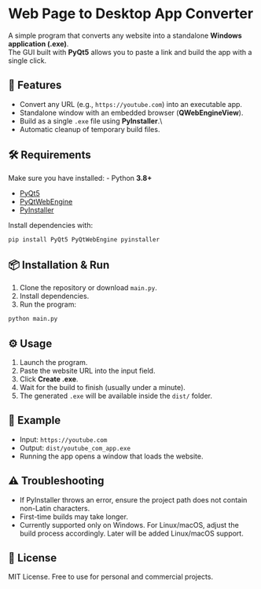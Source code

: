 # Web Page to Desktop App Converter

A simple program that converts any website into a standalone **Windows
application (.exe)**.\
The GUI built with **PyQt5** allows you to paste a link and build the
app with a single click.

## 🚀 Features

-   Convert any URL (e.g., `https://youtube.com`) into an executable
    app.
-   Standalone window with an embedded browser (**QWebEngineView**).
-   Build as a single `.exe` file using **PyInstaller**.\
-   Automatic cleanup of temporary build files.

## 🛠 Requirements

Make sure you have installed: - Python **3.8+**
- [PyQt5](https://pypi.org/project/PyQt5/)
- [PyQtWebEngine](https://pypi.org/project/PyQtWebEngine/)
- [PyInstaller](https://pyinstaller.org/en/stable/)

Install dependencies with:

``` bash
pip install PyQt5 PyQtWebEngine pyinstaller
```

## 📦 Installation & Run

1.  Clone the repository or download `main.py`.
2.  Install dependencies.
3.  Run the program:

``` bash
python main.py
```

## ⚙ Usage

1.  Launch the program.
2.  Paste the website URL into the input field.
3.  Click **Create .exe**.
4.  Wait for the build to finish (usually under a minute).
5.  The generated `.exe` will be available inside the `dist/` folder.

## 📂 Example

-   Input: `https://youtube.com`
-   Output: `dist/youtube_com_app.exe`
-   Running the app opens a window that loads the website.

## ⚠ Troubleshooting

-   If PyInstaller throws an error, ensure the project path does not
    contain non-Latin characters.
-   First-time builds may take longer.
-   Currently supported only on Windows. For Linux/macOS, adjust the
    build process accordingly. Later will be added Linux/macOS support.

## 📝 License

MIT License. Free to use for personal and commercial projects.
